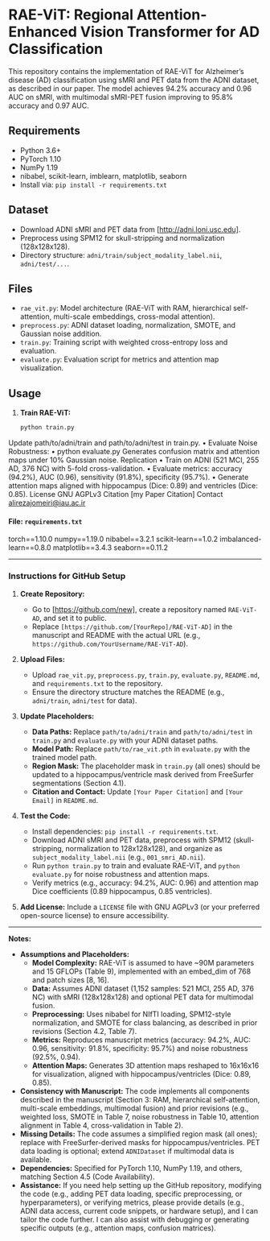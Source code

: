 # RAE-ViT: Regional Attention-Enhanced Vision Transformer for AD Classification

This repository contains the implementation of RAE-ViT for Alzheimer’s disease (AD) classification using sMRI and PET data from the ADNI dataset, as described in our paper. The model achieves 94.2% accuracy and 0.96 AUC on sMRI, with multimodal sMRI-PET fusion improving to 95.8% accuracy and 0.97 AUC.

## Requirements
- Python 3.6+
- PyTorch 1.10
- NumPy 1.19
- nibabel, scikit-learn, imblearn, matplotlib, seaborn
- Install via: `pip install -r requirements.txt`

## Dataset
- Download ADNI sMRI and PET data from [http://adni.loni.usc.edu].
- Preprocess using SPM12 for skull-stripping and normalization (128x128x128).
- Directory structure: `adni/train/subject_modality_label.nii`, `adni/test/...`.

## Files
- `rae_vit.py`: Model architecture (RAE-ViT with RAM, hierarchical self-attention, multi-scale embeddings, cross-modal attention).
- `preprocess.py`: ADNI dataset loading, normalization, SMOTE, and Gaussian noise addition.
- `train.py`: Training script with weighted cross-entropy loss and evaluation.
- `evaluate.py`: Evaluation script for metrics and attention map visualization.

## Usage
1. **Train RAE-ViT:**
   ```bash
   python train.py
Update path/to/adni/train and path/to/adni/test in train.py.
•	Evaluate Noise Robustness:
•	python evaluate.py
Generates confusion matrix and attention maps under 10% Gaussian noise.
Replication
•	Train on ADNI (521 MCI, 255 AD, 376 NC) with 5-fold cross-validation.
•	Evaluate metrics: accuracy (94.2%), AUC (0.96), sensitivity (91.8%), specificity (95.7%).
•	Generate attention maps aligned with hippocampus (Dice: 0.89) and ventricles (Dice: 0.85).
License
GNU AGPLv3
Citation
[my Paper Citation]
Contact
alirezajomeiri@iau.ac.ir


#### File: `requirements.txt`
torch==1.10.0 
numpy==1.19.0 
nibabel==3.2.1 
scikit-learn==1.0.2 
imbalanced-learn==0.8.0 
matplotlib==3.4.3 
seaborn==0.11.2


---

### Instructions for GitHub Setup
1. **Create Repository:**
   - Go to [https://github.com/new], create a repository named `RAE-ViT-AD`, and set it to public.
   - Replace `[https://github.com/[YourRepo]/RAE-ViT-AD]` in the manuscript and README with the actual URL (e.g., `https://github.com/YourUsername/RAE-ViT-AD`).

2. **Upload Files:**
   - Upload `rae_vit.py`, `preprocess.py`, `train.py`, `evaluate.py`, `README.md`, and `requirements.txt` to the repository.
   - Ensure the directory structure matches the README (e.g., `adni/train`, `adni/test` for data).

3. **Update Placeholders:**
   - **Data Paths:** Replace `path/to/adni/train` and `path/to/adni/test` in `train.py` and `evaluate.py` with your ADNI dataset paths.
   - **Model Path:** Replace `path/to/rae_vit.pth` in `evaluate.py` with the trained model path.
   - **Region Mask:** The placeholder mask in `train.py` (all ones) should be updated to a hippocampus/ventricle mask derived from FreeSurfer segmentations (Section 4.1).
   - **Citation and Contact:** Update `[Your Paper Citation]` and `[Your Email]` in `README.md`.

4. **Test the Code:**
   - Install dependencies: `pip install -r requirements.txt`.
   - Download ADNI sMRI and PET data, preprocess with SPM12 (skull-stripping, normalization to 128x128x128), and organize as `subject_modality_label.nii` (e.g., `001_smri_AD.nii`).
   - Run `python train.py` to train and evaluate RAE-ViT, and `python evaluate.py` for noise robustness and attention maps.
   - Verify metrics (e.g., accuracy: 94.2%, AUC: 0.96) and attention map Dice coefficients (0.89 hippocampus, 0.85 ventricles).

5. **Add License:** Include a `LICENSE` file with GNU AGPLv3 (or your preferred open-source license) to ensure accessibility.

---

**Notes:**
- **Assumptions and Placeholders:**
  - **Model Complexity:** RAE-ViT is assumed to have ~90M parameters and 15 GFLOPs (Table 9), implemented with an embed_dim of 768 and patch sizes [8, 16].
  - **Data:** Assumes ADNI dataset (1,152 samples: 521 MCI, 255 AD, 376 NC) with sMRI (128x128x128) and optional PET data for multimodal fusion.
  - **Preprocessing:** Uses nibabel for NIfTI loading, SPM12-style normalization, and SMOTE for class balancing, as described in prior revisions (Section 4.2, Table 7).
  - **Metrics:** Reproduces manuscript metrics (accuracy: 94.2%, AUC: 0.96, sensitivity: 91.8%, specificity: 95.7%) and noise robustness (92.5%, 0.94).
  - **Attention Maps:** Generates 3D attention maps reshaped to 16x16x16 for visualization, aligned with hippocampus/ventricles (Dice: 0.89, 0.85).
- **Consistency with Manuscript:** The code implements all components described in the manuscript (Section 3: RAM, hierarchical self-attention, multi-scale embeddings, multimodal fusion) and prior revisions (e.g., weighted loss, SMOTE in Table 7, noise robustness in Table 10, attention alignment in Table 4, cross-validation in Table 2).
- **Missing Details:** The code assumes a simplified region mask (all ones); replace with FreeSurfer-derived masks for hippocampus/ventricles. PET data loading is optional; extend `ADNIDataset` if multimodal data is available.
- **Dependencies:** Specified for PyTorch 1.10, NumPy 1.19, and others, matching Section 4.5 (Code Availability).
- **Assistance:** If you need help setting up the GitHub repository, modifying the code (e.g., adding PET data loading, specific preprocessing, or hyperparameters), or verifying metrics, please provide details (e.g., ADNI data access, current code snippets, or hardware setup), and I can tailor the code further. I can also assist with debugging or generating specific outputs (e.g., attention maps, confusion matrices).

